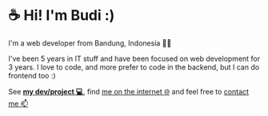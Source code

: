 # ☕ Hi! I'm Budi :)

I'm a web developer from Bandung, Indonesia 👨‍💻

I've been 5 years in IT stuff and have been focused on web development for 3 years. 
I love to code, and more prefer to code in the backend, 
but I can do frontend too :)

See **[my dev/project 💻](https://budidev.com/dev/ "Budiman Fajar Firdaus dev/project")**, 
find [me on the internet 🌐](https://ini.space/budi "Budiman Fajar Firdaus on the internet") 
and feel free to [contact me 📫](https://budidev.com/about/#contact "Budiman Fajar Firdaus contact")

<!--
### Hi there 👋

**budimanfajarf/budimanfajarf** is a ✨ _special_ ✨ repository because its `README.md` (this file) appears on your GitHub profile.

Here are some ideas to get you started:

- 🔭 I’m currently working on ...
- 🌱 I’m currently learning ...
- 👯 I’m looking to collaborate on ...
- 🤔 I’m looking for help with ...
- 💬 Ask me about ...
- 📫 How to reach me: ...
- 😄 Pronouns: ...
- ⚡ Fun fact: ...
-->
